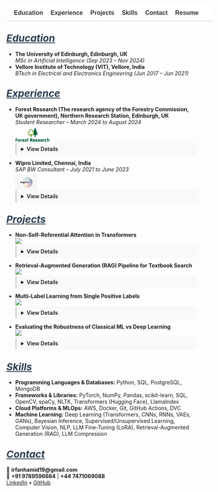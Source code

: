 <!-- Navigation Bar -->
<nav style="position: sticky; top: 0; background-color: #ffffff; padding: 12px 20px; font-family: sans-serif; font-size: 16px; z-index: 999; border-bottom: 1px solid #ccc; white-space: nowrap; overflow-x: auto; display: flex; min-width: 100%;">
  <a href="#education" style="margin-right: 20px; text-decoration: none; font-weight: bold; color: #333;">Education</a>
  <a href="#experience" style="margin-right: 20px; text-decoration: none; font-weight: bold; color: #333;">Experience</a>
  <a href="#projects" style="margin-right: 20px; text-decoration: none; font-weight: bold; color: #333;">Projects</a>
  <a href="#skills" style="margin-right: 20px; text-decoration: none; font-weight: bold; color: #333;">Skills</a>
  <a href="#contact" style="margin-right: 20px; text-decoration: none; font-weight: bold; color: #333;">Contact</a>
  <a href="/assets/resume/Irfan_Resume.pdf" download style="text-decoration: none; font-weight: bold; color: #333;">Resume</a>
</nav>

<!-- CSS -->
<style>
  html {
    scroll-behavior: smooth;
  }
  .section-heading {
    scroll-margin-top: 180px;
    font-size: 26px;
    font-style: italic;
    text-decoration: underline;
    color: #2c3e50;
    margin-top: 40px;
  }
  details {
    transition: all 0.3s ease-in-out;
    overflow: hidden;
    margin-bottom: 12px;
    padding: 8px 12px;
    border-left: 3px solid #ccc;
    background-color: #f9f9f9;
    border-radius: 4px;
  }
  details[open] summary ~ * {
    animation: slideDown 0.3s ease-in-out;
  }
  @keyframes slideDown {
    0% { opacity: 0; transform: translateY(-5px); }
    100% { opacity: 1; transform: translateY(0); }
  }
  summary {
    cursor: pointer;
    font-weight: 600;
  }
</style>

## <span id="education" class="section-heading">Education</span>
<ul>
  <li><strong>The University of Edinburgh, Edinburgh, UK</strong><br><em>MSc in Artificial Intelligence (Sep 2023 – Nov 2024)</em></li>
  <li><strong>Vellore Institute of Technology (VIT), Vellore, India</strong><br><em>BTech in Electrical and Electronics Engineering (Jun 2017 – Jun 2021)</em></li>
</ul>

## <span id="experience" class="section-heading">Experience</span>
<ul>
  <li><strong>Forest Research (The research agency of the Forestry Commission, UK government), Northern Research Station, Edinburgh, UK</strong><br><em>Student Researcher – March 2024 to August 2024</em><br>
    <img src="assets/img/ForestResearch.jpg" alt="Forest Research Logo" style="height: 40px; margin-top: 6px; display: block;">
    <details><summary>View Details</summary><br>
      <ul>
        <li>Conducted an industry-partnered machine learning research with Forest Research for my MSc dissertation, focusing on the classification of tree species in the Forest of Dean using high-resolution multispectral satellite imagery from Planet Labs’ SuperDove 8 satellites.</li>
        <li>Implemented and trained deep learning models, including ResNet-34, DenseNet-40 and Vision Transformers (ViT) to perform species classification. Utilized QGIS for geospatial preprocessing, spatial analysis, and visualization of labelled tree data.</li>
        <li>Performed a comparative evaluation of the models and analyzed classification accuracy across various tree species. Additionally, examined species spectral curves to understand and explain model predictions, highlighting the strengths and limitations in classification performance, contributing to advancements in precise forestry and remote sensing applications.</li>
      </ul>
    </details>
  </li>
  <li><strong>Wipro Limited, Chennai, India</strong><br><em>SAP BW Consultant – July 2021 to June 2023</em><br>
    <img src="assets/img/WIPRO.jpeg" alt="Wipro Logo" style="height: 40px; margin-top: 6px; display: block;">
    <details><summary>View Details</summary><br>
      <ul>
        <li>Designed and optimized SAP BW process chains for Nomad Foods Europe Limited, improving automation and data integration.</li>
        <li>Developed customized SAP BW queries aligned with business KPIs for accurate, actionable reporting.</li>
        <li>Implemented SAP BW/4HANA data provisioning and ETL processes, enhancing BI report performance and operational decision-making.</li>
      </ul>
    </details>
  </li>
</ul>

## <span id="projects" class="section-heading">Projects</span>
<ul>
  <li><strong>Non-Self-Referential Attention in Transformers</strong><br>
    <a href="https://github.com/Irfan-Hamid/Rethinking-Attention-for-Transformers" target="_blank">
      <img src="https://img.shields.io/badge/View_on-GitHub-black?logo=github">
    </a>
    <details><summary>View Details</summary><br>
      <ul>
        <li>Explored modifications to Transformer architecture and developed a method called Non-Self-Referential Attention.</li>
        <li>Driven by the observation that self-attention values (main diagonal of the attention matrix) were often disproportionately high yet minimally informative, this method attenuated those values by a tunable factor to diversify attention distributions and improve performance on tasks like machine translation.</li>
        <li>Applied this approach to the 'en-pt' translation subset of the opus_books dataset, achieving a 2.12% BLEU score improvement.</li>
      </ul>
    </details>
  </li>
  <li><strong>Retrieval-Augmented Generation (RAG) Pipeline for Textbook Search</strong><br>
    <a href="https://github.com/Irfan-Hamid/LLM_RAG_IMPLEMENTATION" target="_blank">
      <img src="https://img.shields.io/badge/View_on-GitHub-black?logo=github">
    </a>
    <details><summary>View Details</summary><br>
      <ul>
        <li>Extracted and preprocessed text from PDF textbooks, formatted it into chunks and converted them into numerical embeddings.</li>
        <li>Designed a vector-based retrieval system to identify and extract relevant text chunks based on user queries.</li>
        <li>Generated context-aware prompts using retrieved passages and utilized LLM (Google/GEMMA-7B-it) to produce accurate, context-driven responses to queries derived from textbook content.</li>
      </ul>
    </details>
  </li>
  <li><strong>Multi-Label Learning from Single Positive Labels</strong><br>
    <a href="https://github.com/Irfan-Hamid/Multi-Label-Learning-from-Single-Positive-Labels" target="_blank">
      <img src="https://img.shields.io/badge/View_on-GitHub-black?logo=github">
    </a>
    <details><summary>View Details</summary><br>
      <ul>
        <li>This project explores the challenge of multi-label classification in settings where each training example is annotated with only a single positive label, despite the presence of multiple applicable labels. In real-world scenarios, especially when the number of potential labels is large, it becomes impractical for human annotators to exhaustively list all relevant labels for each instance. This results in sparsely labeled data that is difficult to learn from using conventional techniques.</li>
        <li>A practical example of this problem arises in species distribution modeling (SDM), where the goal is to predict the presence or absence of species across geographic regions based on limited field observations. In such datasets, only the locations where a species has been observed are recorded, and absence information is typically unavailable, making the task more complex and imbalanced.</li>
        <li>Formulated the task as Single Positive Multi-Label Learning (SPMLL), where each example has only one known label despite multiple possible truths.</li>
        <li>A neural network was trained to perform accurate multi-label inference at test time despite being exposed to only a single positive label per instance during training.</li>
        <li>Introduced a custom loss function called UPL (Up-weighting Positive Label), which increases the contribution of observed labels while handling ambiguity in the unobserved ones.</li>
        <li>The UPL loss resulted in a 72% improvement in performance over standard binary cross-entropy loss across key evaluation metrics.</li>
      </ul>
    </details>
  </li>
  <li><strong>Evaluating the Robustness of Classical ML vs Deep Learning</strong><br>
    <a href="https://github.com/Irfan-Hamid/Robustness-Comparison-Classical-machine-learning-vs.-Deep-Learning-in-Image-Classification" target="_blank">
      <img src="https://img.shields.io/badge/View_on-GitHub-black?logo=github">
    </a>
    <details><summary>View Details</summary><br>
      <ul>
        <li>Investigated the robustness of classical machine learning models compared to deep learning architectures when exposed to real-world variations in image quality.</li>
        <li>Random Forest and Support Vector Machine (SVM) were used as classical baselines, while AlexNet, a convolutional neural network, represented the deep learning approach.</li>
        <li>All models were trained on the clean version of the Sports Balls Multiclass Image Classification dataset from Kaggle, containing over 9,000 images across 15 sports ball categories.</li>
        <li>Robustness testing involved introducing controlled perturbations, including Gaussian noise, blurring, contrast and brightness shifts, occlusion, and salt-and-pepper noise.</li>
        <li>Results showed that classical models deteriorated significantly under noisy conditions, while AlexNet maintained a higher level of performance, demonstrating stronger generalization to distorted inputs.</li>
      </ul>
    </details>
  </li>
</ul>

## <span id="skills" class="section-heading">Skills</span>
<ul>
  <li><strong>Programming Languages & Databases:</strong> Python, SQL, PostgreSQL, MongoDB</li>
  <li><strong>Frameworks & Libraries:</strong> PyTorch, NumPy, Pandas, scikit-learn, SQL, OpenCV, spaCy, NLTK, Transformers (Hugging Face), LlamaIndex</li>
  <li><strong>Cloud Platforms & MLOps:</strong> AWS, Docker, Git, GitHub Actions, DVC</li>
  <li><strong>Machine Learning:</strong> Deep Learning (Transformers, CNNs, RNNs, VAEs, GANs), Bayesian Inference, Supervised/Unsupervised Learning, Computer Vision, NLP, LLM Fine-Tuning (LoRA), Retrieval-Augmented Generation (RAG), LLM Compression</li>
</ul>

## <span id="contact" class="section-heading">Contact</span>
<p>📧 <strong>irfanhamid19@gmail.com</strong><br>
📱 <strong>+91 9789596664</strong> | <strong>+44 7471069088</strong><br>
<a href="https://www.linkedin.com/in/irfan-hamid/">LinkedIn</a> • <a href="https://github.com/Irfan-Hamid">GitHub</a></p>
